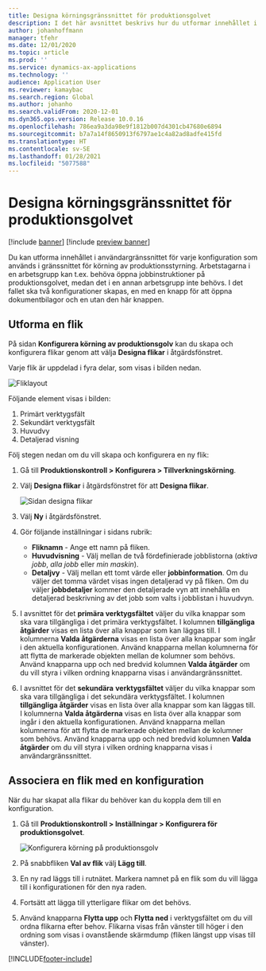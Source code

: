 ```yaml
---
title: Designa körningsgränssnittet för produktionsgolvet
description: I det här avsnittet beskrivs hur du utformar innehållet i användargränssnittet för varje konfiguration.
author: johanhoffmann
manager: tfehr
ms.date: 12/01/2020
ms.topic: article
ms.prod: ''
ms.service: dynamics-ax-applications
ms.technology: ''
audience: Application User
ms.reviewer: kamaybac
ms.search.region: Global
ms.author: johanho
ms.search.validFrom: 2020-12-01
ms.dyn365.ops.version: Release 10.0.16
ms.openlocfilehash: 786ea9a3da98e9f1812b007d4301cb47680e6894
ms.sourcegitcommit: b7a7a14f8650913f6797ae1c4a82ad8adfe415fd
ms.translationtype: HT
ms.contentlocale: sv-SE
ms.lasthandoff: 01/28/2021
ms.locfileid: "5077588"
---
```

# <a name="design-the-production-floor-execution-interface"></a>Designa körningsgränssnittet för produktionsgolvet

[!include [banner](../includes/banner.md)]
[!include [preview banner](../includes/preview-banner.md)]

Du kan utforma innehållet i användargränssnittet för varje konfiguration som används i gränssnittet för körning av produktionsstyrning. Arbetstagarna i en arbetsgrupp kan t.ex. behöva öppna jobbinstruktioner på produktionsgolvet, medan det i en annan arbetsgrupp inte behövs. I det fallet ska två konfigurationer skapas, en med en knapp för att öppna dokumentbilagor och en utan den här knappen.

## <a name="design-a-tab"></a>Utforma en flik

På sidan **Konfigurera körning av produktionsgolv** kan du skapa och konfigurera flikar genom att välja **Designa flikar** i åtgärdsfönstret.

Varje flik är uppdelad i fyra delar, som visas i bilden nedan.

![Fliklayout](media/pfe-tab-layout.png "Fliklayout")

Följande element visas i bilden:

1. Primärt verktygsfält
1. Sekundärt verktygsfält
1. Huvudvy
1. Detaljerad visning

Följ stegen nedan om du vill skapa och konfigurera en ny flik:

1. Gå till **Produktionskontroll &gt; Konfigurera &gt; Tillverkningskörning**.

1. Välj **Designa flikar** i åtgärdsfönstret för att **Designa flikar**.

    ![Sidan designa flikar](media/pfe-design-tabs.png "Sidan designa flikar")

1. Välj **Ny** i åtgärdsfönstret.

1. Gör följande inställningar i sidans rubrik:

    - **Fliknamn** - Ange ett namn på fliken.
    - **Huvudvisning** - Välj mellan de två fördefinierade jobblistorna (*aktiva jobb*, *alla jobb* eller *min maskin*).
    - **Detaljvy** - Välj mellan ett tomt värde eller **jobbinformation**. Om du väljer det tomma värdet visas ingen detaljerad vy på fliken. Om du väljer **jobbdetaljer** kommer den detaljerade vyn att innehålla en detaljerad beskrivning av det jobb som valts i jobblistan i huvudvyn.

1. I avsnittet för det **primära verktygsfältet** väljer du vilka knappar som ska vara tillgängliga i det primära verktygsfältet. I kolumnen **tillgängliga åtgärder** visas en lista över alla knappar som kan läggas till. I kolumnerna **Valda åtgärderna** visas en lista över alla knappar som ingår i den aktuella konfigurationen. Använd knapparna mellan kolumnerna för att flytta de markerade objekten mellan de kolumner som behövs. Använd knapparna upp och ned bredvid kolumnen **Valda åtgärder** om du vill styra i vilken ordning knapparna visas i användargränssnittet.

1. I avsnittet för det **sekundära** **verktygsfältet** väljer du vilka knappar som ska vara tillgängliga i det sekundära verktygsfältet. I kolumnen **tillgängliga åtgärder** visas en lista över alla knappar som kan läggas till. I kolumnerna **Valda åtgärderna** visas en lista över alla knappar som ingår i den aktuella konfigurationen. Använd knapparna mellan kolumnerna för att flytta de markerade objekten mellan de kolumner som behövs. Använd knapparna upp och ned bredvid kolumnen **Valda åtgärder** om du vill styra i vilken ordning knapparna visas i användargränssnittet.

## <a name="associate-a-tab-with-a-configuration"></a>Associera en flik med en konfiguration

När du har skapat alla flikar du behöver kan du koppla dem till en konfiguration.

1. Gå till **Produktionskontroll &gt; Inställningar &gt; Konfigurera för produktionsgolvet**.

    ![Konfigurera körning på produktionsgolv](media/pfe-config-prod-floor-execution.png "Konfigurera körning på produktionsgolv")

1. På snabbfliken **Val av flik** välj **Lägg till**.

1. En ny rad läggs till i rutnätet. Markera namnet på en flik som du vill lägga till i konfigurationen för den nya raden.

1. Fortsätt att lägga till ytterligare flikar om det behövs.

1. Använd knapparna **Flytta upp** och **Flytta ned** i verktygsfältet om du vill ordna flikarna efter behov. Flikarna visas från vänster till höger i den ordning som visas i ovanstående skärmdump (fliken längst upp visas till vänster).


[!INCLUDE[footer-include](../../includes/footer-banner.md)]
